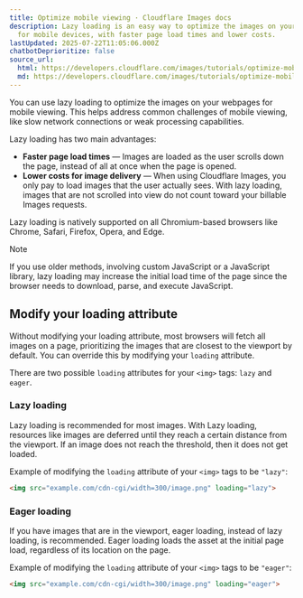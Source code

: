 ```yaml
---
title: Optimize mobile viewing · Cloudflare Images docs
description: Lazy loading is an easy way to optimize the images on your webpages
  for mobile devices, with faster page load times and lower costs.
lastUpdated: 2025-07-22T11:05:06.000Z
chatbotDeprioritize: false
source_url:
  html: https://developers.cloudflare.com/images/tutorials/optimize-mobile-viewing/
  md: https://developers.cloudflare.com/images/tutorials/optimize-mobile-viewing/index.md
---
```


You can use lazy loading to optimize the images on your webpages for mobile viewing. This helps address common challenges of mobile viewing, like slow network connections or weak processing capabilities.

Lazy loading has two main advantages:

* **Faster page load times** — Images are loaded as the user scrolls down the page, instead of all at once when the page is opened.
* **Lower costs for image delivery** — When using Cloudflare Images, you only pay to load images that the user actually sees. With lazy loading, images that are not scrolled into view do not count toward your billable Images requests.

Lazy loading is natively supported on all Chromium-based browsers like Chrome, Safari, Firefox, Opera, and Edge.

Note

If you use older methods, involving custom JavaScript or a JavaScript library, lazy loading may increase the initial load time of the page since the browser needs to download, parse, and execute JavaScript.

## Modify your loading attribute

Without modifying your loading attribute, most browsers will fetch all images on a page, prioritizing the images that are closest to the viewport by default. You can override this by modifying your `loading` attribute.

There are two possible `loading` attributes for your `<img>` tags: `lazy` and `eager`.

### Lazy loading

Lazy loading is recommended for most images. With Lazy loading, resources like images are deferred until they reach a certain distance from the viewport. If an image does not reach the threshold, then it does not get loaded.

Example of modifying the `loading` attribute of your `<img>` tags to be `"lazy"`:

```html
<img src="example.com/cdn-cgi/width=300/image.png" loading="lazy">
```

### Eager loading

If you have images that are in the viewport, eager loading, instead of lazy loading, is recommended. Eager loading loads the asset at the initial page load, regardless of its location on the page.

Example of modifying the `loading` attribute of your `<img>` tags to be `"eager"`:

```html
<img src="example.com/cdn-cgi/width=300/image.png" loading="eager">
```
